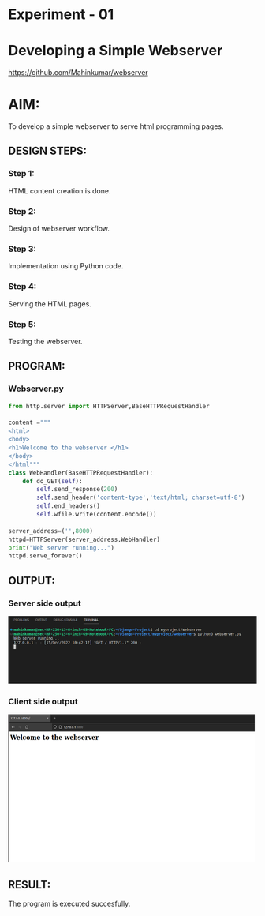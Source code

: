 # Experiment - 01
# Developing a Simple Webserver
https://github.com/Mahinkumar/webserver

# AIM:

To develop a simple webserver to serve html programming pages.

## DESIGN STEPS:

### Step 1:

HTML content creation is done.

### Step 2:

Design of webserver workflow.

### Step 3:

Implementation using Python code.

### Step 4:

Serving the HTML pages.

### Step 5:

Testing the webserver.

## PROGRAM:
### Webserver.py
```python
from http.server import HTTPServer,BaseHTTPRequestHandler

content ="""
<html>
<body>
<h1>Welcome to the webserver </h1>
</body>
</html""" 
class WebHandler(BaseHTTPRequestHandler):
    def do_GET(self):
        self.send_response(200)
        self.send_header('content-type','text/html; charset=utf-8')
        self.end_headers()
        self.wfile.write(content.encode())
    
server_address=('',8000)
httpd=HTTPServer(server_address,WebHandler)
print("Web server running...")
httpd.serve_forever()    
```
## OUTPUT:
### Server side output
![Server side output](./images/Serveroutput.png)

### Client side output
<img src="./images/clientoutput.png" width=500 height=300>

## RESULT:
The program is executed succesfully.
